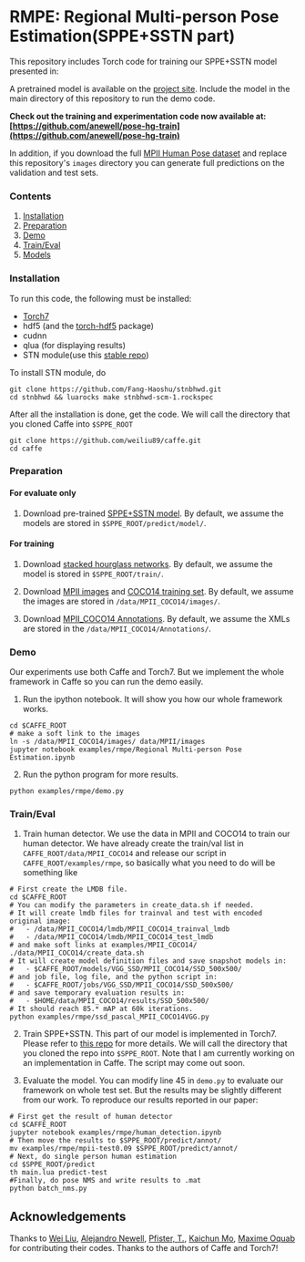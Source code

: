 # RMPE: Regional Multi-person Pose Estimation(SPPE+SSTN part)

This repository includes Torch code for training our SPPE+SSTN model presented in:

A pretrained model is available on the [project site](http://www-personal.umich.edu/~alnewell/pose). Include the model in the main directory of this repository to run the demo code.

**Check out the training and experimentation code now available at: [https://github.com/anewell/pose-hg-train](https://github.com/anewell/pose-hg-train)**

In addition, if you download the full [MPII Human Pose dataset](http://human-pose.mpi-inf.mpg.de) and replace this repository's `images` directory you can generate full predictions on the validation and test sets.



### Contents
1. [Installation](#installation)
2. [Preparation](#preparation)
3. [Demo](#demo)
3. [Train/Eval](#traineval)
4. [Models](#models)

### Installation
To run this code, the following must be installed:

- [Torch7](https://github.com/torch/torch7)
- hdf5 (and the [torch-hdf5](https://github.com/deepmind/torch-hdf5/) package)
- cudnn
- qlua (for displaying results)
- STN module(use this [stable repo](https://github.com/Fang-Haoshu/stnbhwd))

To install STN module, do
  ```Shell
  git clone https://github.com/Fang-Haoshu/stnbhwd.git
  cd stnbhwd && luarocks make stnbhwd-scm-1.rockspec
  ```

After all the installation is done, get the code. We will call the directory that you cloned Caffe into `$SPPE_ROOT`
  ```Shell
  git clone https://github.com/weiliu89/caffe.git
  cd caffe
  ```


### Preparation
#### For evaluate only
1. Download pre-trained [SPPE+SSTN model](). By default, we assume the models are stored in `$SPPE_ROOT/predict/model/`.

#### For training
1. Download [stacked hourglass networks](http://www-personal.umich.edu/~alnewell/pose/umich-stacked-hourglass.zip). By default, we assume the model is stored in `$SPPE_ROOT/train/`.

2. Download [MPII images](http://datasets.d2.mpi-inf.mpg.de/andriluka14cvpr/mpii_human_pose_v1.tar.gz) and [COCO14 training set](http://msvocds.blob.core.windows.net/coco2014/train2014.zip). By default, we assume the images are stored in `/data/MPII_COCO14/images/`.

3. Download [MPII_COCO14 Annotations](). By default, we assume the XMLs are stored in the `/data/MPII_COCO14/Annotations/`.

### Demo
Our experiments use both Caffe and Torch7. But we implement the whole framework in Caffe so you can run the demo easily.
1. Run the ipython notebook. It will show you how our whole framework works.
  ```Shell
  cd $CAFFE_ROOT
  # make a soft link to the images
  ln -s /data/MPII_COCO14/images/ data/MPII/images
  jupyter notebook examples/rmpe/Regional Multi-person Pose Estimation.ipynb
  ```

2. Run the python program for more results.
  ```Shell
  python examples/rmpe/demo.py
  ```

### Train/Eval
1. Train human detector. 
We use the data in MPII and COCO14 to train our human detector. We have already create the train/val list in `CAFFE_ROOT/data/MPII_COCO14` and release our script in `CAFFE_ROOT/examples/rmpe`, so basically what you need to do will be something like
  ```Shell
  # First create the LMDB file.
  cd $CAFFE_ROOT
  # You can modify the parameters in create_data.sh if needed.
  # It will create lmdb files for trainval and test with encoded original image:
  #   - /data/MPII_COCO14/lmdb/MPII_COCO14_trainval_lmdb
  #   - /data/MPII_COCO14/lmdb/MPII_COCO14_test_lmdb
  # and make soft links at examples/MPII_COCO14/
  ./data/MPII_COCO14/create_data.sh
  # It will create model definition files and save snapshot models in:
  #   - $CAFFE_ROOT/models/VGG_SSD/MPII_COCO14/SSD_500x500/
  # and job file, log file, and the python script in:
  #   - $CAFFE_ROOT/jobs/VGG_SSD/MPII_COCO14/SSD_500x500/
  # and save temporary evaluation results in:
  #   - $HOME/data/MPII_COCO14/results/SSD_500x500/
  # It should reach 85.* mAP at 60k iterations.
  python examples/rmpe/ssd_pascal_MPII_COCO14VGG.py
  ```

2. Train SPPE+SSTN.
This part of our model is implemented in Torch7. Please refer to [this repo]() for more details.
We will call the directory that you cloned the repo into `$SPPE_ROOT`.
Note that I am currently working on an implementation in Caffe. The script may come out soon.


3. Evaluate the model. You can modify line 45 in `demo.py` to evaluate our framework on whole test set. But the results may be slightly different from our work. To reproduce our results reported in our paper:
  ```Shell
  # First get the result of human detector
  cd $CAFFE_ROOT
  jupyter notebook examples/rmpe/human_detection.ipynb
  # Then move the results to $SPPE_ROOT/predict/annot/
  mv examples/rmpe/mpii-test0.09 $SPPE_ROOT/predict/annot/
  # Next, do single person human estimation
  cd $SPPE_ROOT/predict
  th main.lua predict-test
  #Finally, do pose NMS and write results to .mat
  python batch_nms.py

  ```

## Acknowledgements ##

Thanks to [Wei Liu](https://github.com/weiliu89/caffe/tree/ssd), [Alejandro Newell](https://github.com/anewell/pose-hg-train), [Pfister, T.](https://github.com/tpfister/caffe-heatmap), [Kaichun Mo](https://github.com/daerduoCarey/SpatialTransformerLayer), [Maxime Oquab](https://github.com/qassemoquab/stnbhwd) for contributing their codes. 
Thanks to the authors of Caffe and Torch7!